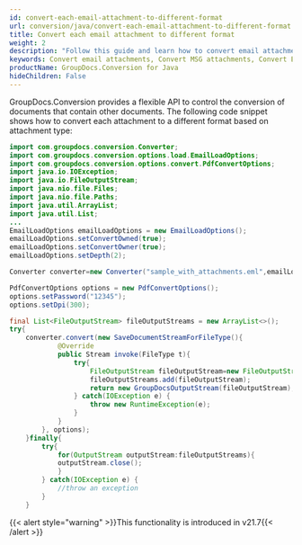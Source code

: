 ```yaml
---
id: convert-each-email-attachment-to-different-format
url: conversion/java/convert-each-email-attachment-to-different-format
title: Convert each email attachment to different format
weight: 2
description: "Follow this guide and learn how to convert email attachments to different format based on attachment type using GroupDocs.Conversion for .Java."
keywords: Convert email attachments, Convert MSG attachments, Convert EML attachments
productName: GroupDocs.Conversion for Java
hideChildren: False
---
```

GroupDocs.Conversion provides a flexible API to control the conversion of documents that contain other documents. The following code snippet shows how to convert each attachment to a different format based on attachment type:

```java
import com.groupdocs.conversion.Converter;
import com.groupdocs.conversion.options.load.EmailLoadOptions;
import com.groupdocs.conversion.options.convert.PdfConvertOptions;
import java.io.IOException;
import java.io.FileOutputStream;
import java.nio.file.Files;
import java.nio.file.Paths;
import java.util.ArrayList;
import java.util.List;
...
EmailLoadOptions emailLoadOptions = new EmailLoadOptions();
emailLoadOptions.setConvertOwned(true);
emailLoadOptions.setConvertOwner(true);
emailLoadOptions.setDepth(2);

Converter converter=new Converter("sample_with_attachments.eml",emailLoadOptions);

PdfConvertOptions options = new PdfConvertOptions();
options.setPassword("12345");
options.setDpi(300);

final List<FileOutputStream> fileOutputStreams = new ArrayList<>();
try{
    converter.convert(new SaveDocumentStreamForFileType(){
            @Override
            public Stream invoke(FileType t){
                try{
                    FileOutputStream fileOutputStream=new FileOutputStream("converted-"+fileOutputStreams.size()+".pdf");
                    fileOutputStreams.add(fileOutputStream);
                    return new GroupDocsOutputStream(fileOutputStream);
                } catch(IOException e) {
                    throw new RuntimeException(e);
                }
            }
        }, options);
    }finally{
        try{
            for(OutputStream outputStream:fileOutputStreams){
            outputStream.close();
            }
        } catch(IOException e) {
            //throw an exception
        }
    }
```

{{< alert style="warning" >}}This functionality is introduced in v21.7{{< /alert >}}
